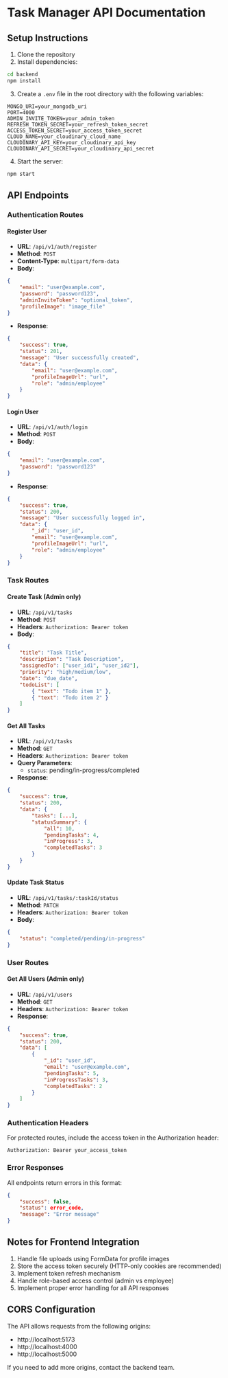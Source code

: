 # Task Manager API Documentation

## Setup Instructions

1. Clone the repository
2. Install dependencies:
```bash
cd backend
npm install
```

3. Create a `.env` file in the root directory with the following variables:
```env
MONGO_URI=your_mongodb_uri
PORT=4000
ADMIN_INVITE_TOKEN=your_admin_token
REFRESH_TOKEN_SECRET=your_refresh_token_secret
ACCESS_TOKEN_SECRET=your_access_token_secret
CLOUD_NAME=your_cloudinary_cloud_name
CLOUDINARY_API_KEY=your_cloudinary_api_key
CLOUDINARY_API_SECRET=your_cloudinary_api_secret
```

4. Start the server:
```bash
npm start
```

## API Endpoints

### Authentication Routes

#### Register User
- **URL**: `/api/v1/auth/register`
- **Method**: `POST`
- **Content-Type**: `multipart/form-data`
- **Body**:
```json
{
    "email": "user@example.com",
    "password": "password123",
    "adminInviteToken": "optional_token",
    "profileImage": "image_file"
}
```
- **Response**:
```json
{
    "success": true,
    "status": 201,
    "message": "User successfully created",
    "data": {
        "email": "user@example.com",
        "profileImageUrl": "url",
        "role": "admin/employee"
    }
}
```

#### Login User
- **URL**: `/api/v1/auth/login`
- **Method**: `POST`
- **Body**:
```json
{
    "email": "user@example.com",
    "password": "password123"
}
```
- **Response**:
```json
{
    "success": true,
    "status": 200,
    "message": "User successfully logged in",
    "data": {
        "_id": "user_id",
        "email": "user@example.com",
        "profileImageUrl": "url",
        "role": "admin/employee"
    }
}
```

### Task Routes

#### Create Task (Admin only)
- **URL**: `/api/v1/tasks`
- **Method**: `POST`
- **Headers**: `Authorization: Bearer token`
- **Body**:
```json
{
    "title": "Task Title",
    "description": "Task Description",
    "assignedTo": ["user_id1", "user_id2"],
    "priority": "high/medium/low",
    "date": "due_date",
    "todoList": [
        { "text": "Todo item 1" },
        { "text": "Todo item 2" }
    ]
}
```

#### Get All Tasks
- **URL**: `/api/v1/tasks`
- **Method**: `GET`
- **Headers**: `Authorization: Bearer token`
- **Query Parameters**: 
  - `status`: pending/in-progress/completed
- **Response**:
```json
{
    "success": true,
    "status": 200,
    "data": {
        "tasks": [...],
        "statusSummary": {
            "all": 10,
            "pendingTasks": 4,
            "inProgress": 3,
            "completedTasks": 3
        }
    }
}
```

#### Update Task Status
- **URL**: `/api/v1/tasks/:taskId/status`
- **Method**: `PATCH`
- **Headers**: `Authorization: Bearer token`
- **Body**:
```json
{
    "status": "completed/pending/in-progress"
}
```

### User Routes

#### Get All Users (Admin only)
- **URL**: `/api/v1/users`
- **Method**: `GET`
- **Headers**: `Authorization: Bearer token`
- **Response**:
```json
{
    "success": true,
    "status": 200,
    "data": [
        {
            "_id": "user_id",
            "email": "user@example.com",
            "pendingTasks": 5,
            "inProgressTasks": 3,
            "completedTasks": 2
        }
    ]
}
```

### Authentication Headers

For protected routes, include the access token in the Authorization header:
```
Authorization: Bearer your_access_token
```

### Error Responses

All endpoints return errors in this format:
```json
{
    "success": false,
    "status": error_code,
    "message": "Error message"
}
```

## Notes for Frontend Integration

1. Handle file uploads using FormData for profile images
2. Store the access token securely (HTTP-only cookies are recommended)
3. Implement token refresh mechanism
4. Handle role-based access control (admin vs employee)
5. Implement proper error handling for all API responses

## CORS Configuration

The API allows requests from the following origins:
- http://localhost:5173
- http://localhost:4000
- http://localhost:5000

If you need to add more origins, contact the backend team.

